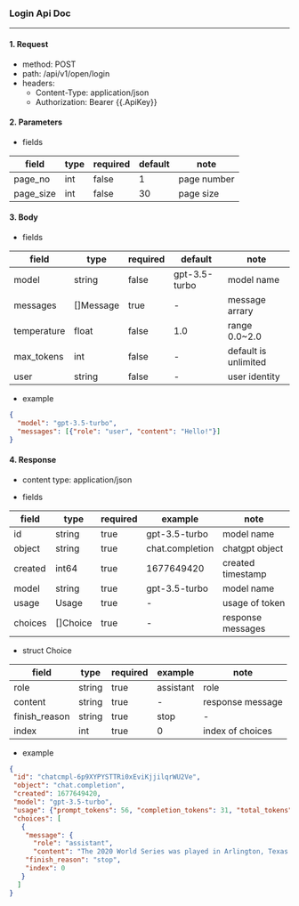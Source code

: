 ### Login Api Doc
---

#### 1. Request
- method: POST
- path: /api/v1/open/login
- headers:
  - Content-Type: application/json
  - Authorization: Bearer {{.ApiKey}}

#### 2. Parameters
- fields

| field | type | required | default | note |
| ----  | ---- | ----     | ----    | ---- |
| page_no   | int | false | 1  | page number |
| page_size | int | false | 30 | page size   |

#### 3. Body
- fields

| field | type | required | default | note |
| ----  | ---- | ----     | ----    | ---- |
| model       | string    | false   | gpt-3.5-turbo | model name |
| messages    | []Message | true    | -             | message arrary |
| temperature | float     | false   | 1.0           | range 0.0~2.0 |
| max_tokens  | int       | false   | -             | default is unlimited |
| user        | string    | false   | -             | user identity |

- example
```json
{
  "model": "gpt-3.5-turbo",
  "messages": [{"role": "user", "content": "Hello!"}]
}
```

#### 4. Response
- content type: application/json

- fields

| field | type | required | example | note |
| ---- | ----  | ----     | ----    | ---- |
| id      | string   | true | gpt-3.5-turbo   | model name |
| object  | string   | true | chat.completion | chatgpt object |
| created | int64    | true | 1677649420      | created timestamp |
| model   | string   | true | gpt-3.5-turbo   | model name |
| usage   | Usage    | true | -               | usage of token |
| choices | []Choice | true | -               | response messages |

- struct Choice

| field | type | required | example | note |
| ----  | ---- | ----     | ----    | ---- |
| role          | string | true | assistant | role |
| content       | string | true | -         | response message |
| finish_reason | string | true | stop      | - |
| index         | int    | true | 0         | index of choices |

- example
```json
{
 "id": "chatcmpl-6p9XYPYSTTRi0xEviKjjilqrWU2Ve",
 "object": "chat.completion",
 "created": 1677649420,
 "model": "gpt-3.5-turbo",
 "usage": {"prompt_tokens": 56, "completion_tokens": 31, "total_tokens": 87},
 "choices": [
   {
    "message": {
      "role": "assistant",
      "content": "The 2020 World Series was played in Arlington, Texas at the Globe Life Field, which was the new home stadium for the Texas Rangers."},
    "finish_reason": "stop",
    "index": 0
   }
  ]
}
```
